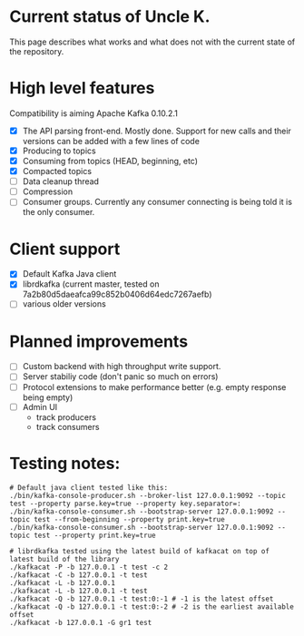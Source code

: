 # Current status of Uncle K.

This page describes what works and what does not with the current state of the repository.

# High level features

Compatibility is aiming Apache Kafka 0.10.2.1

- [x] The API parsing front-end. Mostly done. Support for new calls and their versions can be added with a few lines of code
- [x] Producing to topics
- [x] Consuming from topics (HEAD, beginning, etc)
- [x] Compacted topics
- [ ] Data cleanup thread
- [ ] Compression
- [ ] Consumer groups. Currently any consumer connecting is being told it is the only consumer.

# Client support

- [x] Default Kafka Java client
- [x] librdkafka (current master, tested on 7a2b80d5daeafca99c852b0406d64edc7267aefb)
- [ ] various older versions

# Planned improvements

- [ ] Custom backend with high throughput write support.
- [ ] Server stabiliy code (don't panic so much on errors)
- [ ] Protocol extensions to make performance better (e.g. empty response being empty)
- [ ] Admin UI
    - track producers
    - track consumers

# Testing notes:

```
# Default java client tested like this:
./bin/kafka-console-producer.sh --broker-list 127.0.0.1:9092 --topic test --property parse.key=true --property key.separator=:
./bin/kafka-console-consumer.sh --bootstrap-server 127.0.0.1:9092 --topic test --from-beginning --property print.key=true
./bin/kafka-console-consumer.sh --bootstrap-server 127.0.0.1:9092 --topic test --property print.key=true

# librdkafka tested using the latest build of kafkacat on top of latest build of the library
./kafkacat -P -b 127.0.0.1 -t test -c 2
./kafkacat -C -b 127.0.0.1 -t test
./kafkacat -L -b 127.0.0.1
./kafkacat -L -b 127.0.0.1 -t test
./kafkacat -Q -b 127.0.0.1 -t test:0:-1 # -1 is the latest offset
./kafkacat -Q -b 127.0.0.1 -t test:0:-2 # -2 is the earliest available offset
./kafkacat -b 127.0.0.1 -G gr1 test
```
